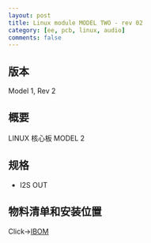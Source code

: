 ```yaml
---
layout: post
title: Linux module MODEL TWO - rev 02
category: [ee, pcb, linux, audio]
comments: false
---
```



## 版本

Model 1, Rev 2

## 概要
LINUX 核心板 MODEL 2

## 规格
- I2S OUT


## 物料清单和安装位置
Click->[IBOM](/static/KiCAD-20200630-f1c100s-card-v2/bom/ibom.html)

